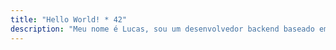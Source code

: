 ```yaml
---
title: "Hello World! * 42"
description: "Meu nome é Lucas, sou um desenvolvedor backend baseado em São Paulo. Meu objetivo é tentar melhorar a qualidade de vida humana em alguma porcentagem."
---
```

